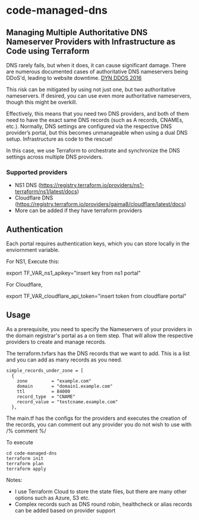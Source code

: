 # code-managed-dns
## Managing Multiple Authoritative DNS Nameserver Providers with Infrastructure as Code using Terraform


DNS rarely fails, but when it does, it can cause significant damage. There are numerous documented cases of authoritative DNS nameservers being DDoS'd, leading to website downtime. [DYN DDOS 2016](https://en.wikipedia.org/wiki/DDoS_attacks_on_Dyn)

This risk can be mitigated by using not just one, but two authoritative nameservers. If desired, you can use even more authoritative nameservers, though this might be overkill. 

Effectively, this means that you need two DNS providers, and both of them need to have the exact same DNS records (such as A records, CNAMEs, etc.). Normally, DNS settings are configured via the respective DNS provider’s portal, but this becomes unmanageable when using a dual DNS setup. Infrastructure as code to the rescue!

In this case, we use Terraform to orchestrate and synchronize the DNS settings across multiple DNS providers.

### Supported providers
- NS1 DNS (https://registry.terraform.io/providers/ns1-terraform/ns1/latest/docs)
- Cloudflare DNS  (https://registry.terraform.io/providers/gaima8/cloudflare/latest/docs)
- More can be added if they have terraform providers 

## Authentication 

Each portal requires authentication keys, which you can store locally in the enviornment variable. 

For NS1, Execute this:

export TF_VAR_ns1_apikey="insert key from ns1 portal"

For Cloudflare,

export TF_VAR_cloudflare_api_token="insert token from cloudflare portal"
## Usage
As a prerequisite, you need to specify the Nameservers of your providers in the domain registrar's portal as a on tiem step. That will allow the respective providers to create and manage records. 

The terraform.tvfars has the DNS records that we want to add. This is a list and you can add as many records as you need. 
```
simple_records_under_zone = [
  {
    zone         = "example.com"
    domain       = "domain1.example.com"
    ttl          = 84000
    record_type  = "CNAME"
    record_value = "testcname.example.com"
  },
```
The main.tf has the configs for the providers and executes the creation of the records, you can comment out any provider you do not wish to use with /% comment %/

To  execute

```
cd code-managed-dns
terraform init
terraform plan
terraform apply 
```

Notes:
- I use Terraform Cloud to store the state files, but there are many other options such as Azure, S3  etc. 
- Complex records such as DNS round robin, healthcheck or alias records can be added based on provider support 


